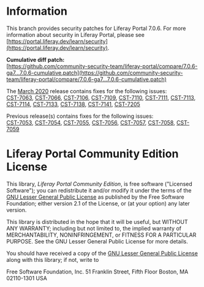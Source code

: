 # Information

This branch provides security patches for Liferay Portal 7.0.6. For more 
information about security in Liferay Portal, please see
[https://portal.liferay.dev/learn/security](https://portal.liferay.dev/learn/security).

**Cumulative diff patch:**  
[https://github.com/community-security-team/liferay-portal/compare/7.0.6-ga7...7.0.6-cumulative.patch](https://github.com/community-security-team/liferay-portal/compare/7.0.6-ga7...7.0.6-cumulative.patch)

The [March 2020](https://github.com/community-security-team/liferay-portal/commit/8d144028da3e2ec6eb08a42f741420b8fc13c066)
release contains fixes for the following issues:  
[CST-7063](https://portal.liferay.dev/learn/security/known-vulnerabilities/-/asset_publisher/HbL5mxmVrnXW/content/id/118627231),
[CST-7066](https://portal.liferay.dev/learn/security/known-vulnerabilities/-/asset_publisher/HbL5mxmVrnXW/content/id/118664116),
[CST-7106](https://portal.liferay.dev/learn/security/known-vulnerabilities/-/asset_publisher/HbL5mxmVrnXW/content/id/113765125),
[CST-7109](https://portal.liferay.dev/learn/security/known-vulnerabilities/-/asset_publisher/HbL5mxmVrnXW/content/id/113765161),
[CST-7110](https://portal.liferay.dev/learn/security/known-vulnerabilities/-/asset_publisher/HbL5mxmVrnXW/content/id/113765185),
[CST-7111](https://portal.liferay.dev/learn/security/known-vulnerabilities/-/asset_publisher/HbL5mxmVrnXW/content/id/113765197),
[CST-7113](https://portal.liferay.dev/learn/security/known-vulnerabilities/-/asset_publisher/HbL5mxmVrnXW/content/id/114125375),
[CST-7114](https://portal.liferay.dev/learn/security/known-vulnerabilities/-/asset_publisher/HbL5mxmVrnXW/content/id/118664105),
[CST-7133](https://portal.liferay.dev/learn/security/known-vulnerabilities/-/asset_publisher/HbL5mxmVrnXW/content/id/118080791),
[CST-7138](https://portal.liferay.dev/learn/security/known-vulnerabilities/-/asset_publisher/HbL5mxmVrnXW/content/id/118080994),
[CST-7141](https://portal.liferay.dev/learn/security/known-vulnerabilities/-/asset_publisher/HbL5mxmVrnXW/content/id/118081039),
[CST-7205](https://portal.liferay.dev/learn/security/known-vulnerabilities/-/asset_publisher/HbL5mxmVrnXW/content/id/117954271)

Previous release(s) contains fixes for the following issues:  
[CST-7053](https://portal.liferay.dev/learn/security/known-vulnerabilities/-/asset_publisher/HbL5mxmVrnXW/content/id/113764980),
[CST-7054](https://portal.liferay.dev/learn/security/known-vulnerabilities/-/asset_publisher/HbL5mxmVrnXW/content/id/113764992),
[CST-7055](https://portal.liferay.dev/learn/security/known-vulnerabilities/-/asset_publisher/HbL5mxmVrnXW/content/id/113765004),
[CST-7056](https://portal.liferay.dev/learn/security/known-vulnerabilities/-/asset_publisher/HbL5mxmVrnXW/content/id/113765016),
[CST-7057](https://portal.liferay.dev/learn/security/known-vulnerabilities/-/asset_publisher/HbL5mxmVrnXW/content/id/113765028),
[CST-7058](https://portal.liferay.dev/learn/security/known-vulnerabilities/-/asset_publisher/HbL5mxmVrnXW/content/id/113765052),
[CST-7059](https://portal.liferay.dev/learn/security/known-vulnerabilities/-/asset_publisher/HbL5mxmVrnXW/content/id/113765040)

# Liferay Portal Community Edition License

This library, *Liferay Portal Community Edition*, is free software ("Licensed
Software"); you can redistribute it and/or modify it under the terms of the
[GNU Lesser General Public License](http://www.gnu.org/licenses/lgpl-2.1.html)
as published by the Free Software Foundation; either version 2.1 of the License,
or (at your option) any later version.

This library is distributed in the hope that it will be useful, but WITHOUT ANY
WARRANTY; including but not limited to, the implied warranty of MERCHANTABILITY,
NONINFRINGEMENT, or FITNESS FOR A PARTICULAR PURPOSE. See the GNU Lesser General
Public License for more details.

You should have received a copy of the
[GNU Lesser General Public License](http://www.gnu.org/licenses/lgpl-2.1.html)
along with this library; if not, write to

Free Software Foundation, Inc.
51 Franklin Street, Fifth Floor
Boston, MA 02110-1301 USA